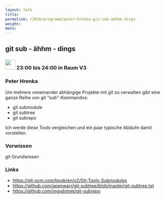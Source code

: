 ```yaml
---
layout: talk
title:
permalink: /2016/programm/peter-hrenka-git-sub-aehhm-dings
weight:
menu:
---
```

## git sub - ähhm - dings

### <img height = "32" src="../../../images/lightning.svg"> 23:00 bis 24:00 in Raum V3

### Peter Hrenka

Um mehrere voneinander abhängige Projekte mit git zu verwalten gibt eine ganze Reihe von git "sub"-Kommandos:

- git submodule
- git subtree
- git subrepo

Ich werde diese Tools vergleichen und ein paar typische Abläufe damit vorstellen.

### Vorwissen

git Grundwissen

### Links

- <a href="https://git-scm.com/book/en/v2/Git-Tools-Submodules" target="_blank">https://git-scm.com/book/en/v2/Git-Tools-Submodules</a>
- <a href="https://github.com/apenwarr/git-subtree/blob/master/git-subtree.txt" target="_blank">https://github.com/apenwarr/git-subtree/blob/master/git-subtree.txt</a>
- <a href="https://github.com/ingydotnet/git-subrepo" target="_blank">https://github.com/ingydotnet/git-subrepo</a>
